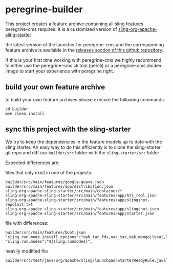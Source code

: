 peregrine-builder
====

This project creates a feature archive containing all sling features peregrine-cms requires. It is a customized version of [sling-org-apache-sling-starter](https://github.com/apache/sling-org-apache-sling-starter)

the latest version of the launcher for peregrine-cms and the corresponding feature archive is available in the [releases section of this github repository](https://github.com/peregrine-cms/peregrine-builder/releases).

If this is your first time working with peregrine-cms we highly recommend to either use the peregrine-cms cli tool (percli) or a peregrine-cms docker image to start your experience with peregrine right.

build your own feature archive
-

to build your own feature archives please execure the following commands:

```shell
cd builder
mvn clean install
```

sync this project with the sling-starter
-

We try to keep the dependencies in the feature models up to date with the sling starter. An easy way to do this efficiently is to clone the sling-starter git repo and diff our `builder/src` folder with the `sling-starter/src` folder

Expected differences are:

files that only exist in one of the projects:

```shell
builder/src/main/features/google-guava.json
builder/src/main/features/app/distribution.json
sling-org-apache-sling-starter/src/main/container/*
sling-org-apache-sling-starter/src/main/features/app/htl_repl.json
sling-org-apache-sling-starter/src/main/features/app/slingshot-repoinit.txt
sling-org-apache-sling-starter/src/main/features/app/slingshot.json
sling-org-apache-sling-starter/src/main/features/app/starter.json
```

file with differences:

```shell
builder/src/main/features/boot.json 
"sling.run.mode.install.options":"oak_tar_fds,oak_tar,oak_mongo|local,live,author,publish|notshared,shared",
"sling.run.modes":"${sling.runmodes}",
```

heavily modified file

```shell
builder/src/test/java/org/apache/sling/launchpad/StarterReadyRule.java`
```
